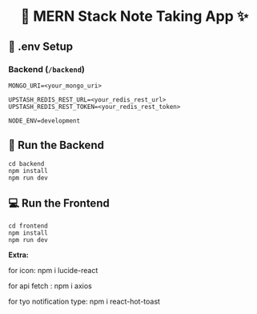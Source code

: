 <h1 align="center">📝 MERN Stack Note Taking App ✨</h1>


## 🧪 .env Setup

### Backend (`/backend`)

```
MONGO_URI=<your_mongo_uri>

UPSTASH_REDIS_REST_URL=<your_redis_rest_url>
UPSTASH_REDIS_REST_TOKEN=<your_redis_rest_token>

NODE_ENV=development
```

## 🔧 Run the Backend

```
cd backend
npm install
npm run dev
```

## 💻 Run the Frontend

```
cd frontend
npm install
npm run dev
```
**Extra:**

for icon:
npm i lucide-react  

for api fetch :
npm i axios

for tyo notification type:
npm i react-hot-toast
